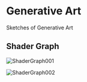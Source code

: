 # Generative Art
Sketches of Generative Art

## Shader Graph

![ShaderGraph001](https://github.com/koji/generative-art/blob/master/ShaderGraph/gifs/ShaderGraph001.gif)


![ShaderGraph002](https://github.com/koji/generative-art/blob/master/ShaderGraph/gifs/ShaderGraph002.gif)
